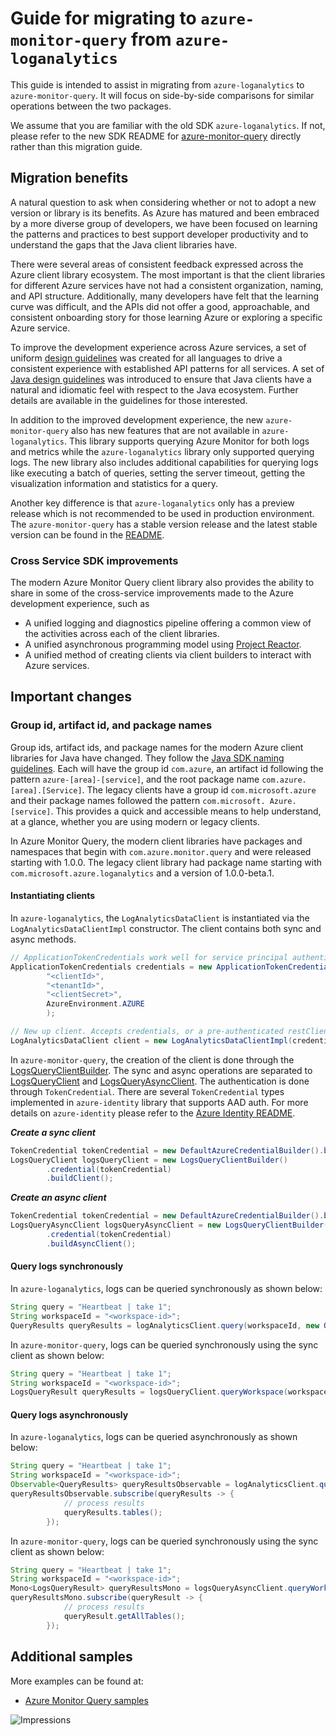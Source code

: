 # Guide for migrating to `azure-monitor-query` from `azure-loganalytics`

This guide is intended to assist in migrating from `azure-loganalytics` to `azure-monitor-query`. It will focus on side-by-side comparisons for similar operations between the two packages.

We assume that you are familiar with the old SDK `azure-loganalytics`. If not, please refer to the new SDK README for [azure-monitor-query][README] directly rather than this migration guide.

## Migration benefits

A natural question to ask when considering whether or not to adopt a new version or library is its benefits. As Azure has matured and been embraced by a more diverse group of developers, we have been 
focused on learning the patterns and practices to best support developer productivity and to understand the gaps that the Java client libraries have.

There were several areas of consistent feedback expressed across the Azure client library ecosystem. The most important is that the client libraries for different Azure services have not had a 
consistent organization, naming, and API structure. Additionally, many developers have felt that the learning curve was difficult, and the APIs did not offer a good, approachable, and consistent 
onboarding story for those learning Azure or exploring a specific Azure service.

To improve the development experience across Azure services, a set of uniform [design guidelines][Guidelines] was created for all languages to drive a
consistent experience with established API patterns for all services. A set of [Java design guidelines][GuidelinesJava] was introduced to ensure that Java clients have a natural and idiomatic feel 
with respect to the Java ecosystem. Further details are available in the guidelines for those interested.

In addition to the improved development experience, the new `azure-monitor-query` also has new features that are not available in `azure-loganalytics`. This library supports querying Azure Monitor for
both logs and metrics while the `azure-loganalytics` library only supported querying logs. The new library also includes additional capabilities for querying logs like executing a batch of queries, 
setting the server timeout, getting the visualization information and statistics for a query.

Another key difference is that `azure-loganalytics` only has a preview release which is not recommended to be used in production environment.
The `azure-monitor-query` has a stable version release and the latest stable version can be found in the [README][README]. 

### Cross Service SDK improvements

The modern Azure Monitor Query client library also provides the ability to share in some of the cross-service improvements made to the Azure development experience, such as

- A unified logging and diagnostics pipeline offering a common view of the activities across each of the client libraries.
- A unified asynchronous programming model using [Project Reactor][project-reactor].
- A unified method of creating clients via client builders to interact with Azure services.

## Important changes

### Group id, artifact id, and package names

Group ids, artifact ids, and package names for the modern Azure client libraries for Java have changed. They follow the [Java SDK naming guidelines][GuidelinesJavaDesign]. Each will have the group id `com.azure`, an artifact id following the pattern `azure-[area]-[service]`, and the root package name `com.azure.[area].[Service]`. The legacy clients have a group id `com.microsoft.azure` and their package names followed the pattern `com.microsoft. Azure.[service]`. This provides a quick and accessible means to help understand, at a glance, whether you are using modern or legacy clients.

In Azure Monitor Query, the modern client libraries have packages and namespaces that begin with `com.azure.monitor.query` and were released starting with 1.0.0. The legacy client library had package name starting with `com.microsoft.azure.loganalytics` and a version of 1.0.0-beta.1.

#### Instantiating clients

In `azure-loganalytics`, the `LogAnalyticsDataClient` is instantiated via the `LogAnalyticsDataClientImpl` constructor. The client contains both sync and async methods.

```java
// ApplicationTokenCredentials work well for service principal authentication
ApplicationTokenCredentials credentials = new ApplicationTokenCredentials(
        "<clientId>",
        "<tenantId>",
        "<clientSecret>",
        AzureEnvironment.AZURE
        );

// New up client. Accepts credentials, or a pre-authenticated restClient
LogAnalyticsDataClient client = new LogAnalyticsDataClientImpl(credentials);
```

In `azure-monitor-query`, the creation of the client is done through the [LogsQueryClientBuilder][LogsQueryClientBuilder]. The sync and async operations are separated to [LogsQueryClient] and [LogsQueryAsyncClient].
The authentication is done through `TokenCredential`. There are several `TokenCredential` types implemented in `azure-identity` library that supports AAD auth. For more details on `azure-identity` please refer to 
the [Azure Identity README][azure-identity-readme].

***Create a sync client***
```java
TokenCredential tokenCredential = new DefaultAzureCredentialBuilder().build();
LogsQueryClient logsQueryClient = new LogsQueryClientBuilder()
        .credential(tokenCredential)
        .buildClient();
```

***Create an async client***
```java
TokenCredential tokenCredential = new DefaultAzureCredentialBuilder().build();
LogsQueryAsyncClient logsQueryAsyncClient = new LogsQueryClientBuilder()
        .credential(tokenCredential)
        .buildAsyncClient();
```

#### Query logs synchronously
In `azure-loganalytics`, logs can be queried synchronously as shown below:

```java
String query = "Heartbeat | take 1";
String workspaceId = "<workspace-id>";
QueryResults queryResults = logAnalyticsClient.query(workspaceId, new QueryBody().withQuery(query));
```

In `azure-monitor-query`, logs can be queried synchronously using the sync client as shown below:
```java
String query = "Heartbeat | take 1";
String workspaceId = "<workspace-id>";
LogsQueryResult queryResults = logsQueryClient.queryWorkspace(workspaceId, query, QueryTimeInterval.ALL);
```

#### Query logs asynchronously
In `azure-loganalytics`, logs can be queried asynchronously as shown below:

```java
String query = "Heartbeat | take 1";
String workspaceId = "<workspace-id>";
Observable<QueryResults> queryResultsObservable = logAnalyticsClient.queryAsync(workspaceId, new QueryBody().withQuery(query));
queryResultsObservable.subscribe(queryResults -> {
            // process results
            queryResults.tables();
        });
```

In `azure-monitor-query`, logs can be queried synchronously using the sync client as shown below:
```java
String query = "Heartbeat | take 1";
String workspaceId = "<workspace-id>";
Mono<LogsQueryResult> queryResultsMono = logsQueryAsyncClient.queryWorkspace(workspaceId, query, QueryTimeInterval.ALL);
queryResultsMono.subscribe(queryResult -> {
            // process results
            queryResult.getAllTables();
        });
```

## Additional samples

More examples can be found at:

- [Azure Monitor Query samples][README-Samples]

<!-- Links -->
[LogsQueryClientBuilder]: https://azuresdkdocs.blob.core.windows.net/$web/java/azure-monitor-query/latest/com/azure/monitor/query/LogsQueryClientBuilder.html
[LogsQueryClient]: https://azuresdkdocs.blob.core.windows.net/$web/java/azure-monitor-query/latest/com/azure/monitor/query/LogsQueryClient.html
[LogsQueryAsyncClient]: https://azuresdkdocs.blob.core.windows.net/$web/java/azure-monitor-query/latest/com/azure/monitor/query/LogsQueryAsyncClient.html
[Guidelines]: https://azure.github.io/azure-sdk/general_introduction.html
[GuidelinesJava]: https://azure.github.io/azure-sdk/java_introduction.html
[GuidelinesJavaDesign]: https://azure.github.io/azure-sdk/java_introduction.html#namespaces
[project-reactor]: https://projectreactor.io/
[README-Samples]: https://github.com/Azure/azure-sdk-for-java/blob/main/sdk/monitor/azure-monitor-query/src/samples/java/README.md
[README]: https://github.com/Azure/azure-sdk-for-java/blob/main/sdk/monitor/azure-monitor-query/README.md
[azure-identity-readme]: https://github.com/Azure/azure-sdk-for-java/blob/main/sdk/identity/azure-identity/README.md

![Impressions](https://azure-sdk-impressions.azurewebsites.net/api/impressions/azure-sdk-for-java%2Fsdk%2Fmonitor%2Fazure-monitor-query%2Fmigration-guide.png)
